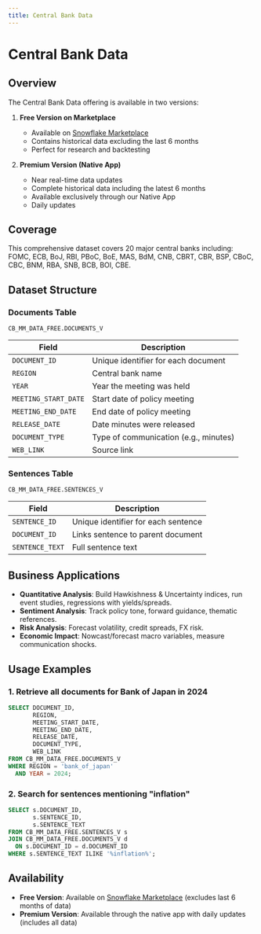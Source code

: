 ```yaml
---
title: Central Bank Data
---
```


# Central Bank Data

## Overview

The Central Bank Data offering is available in two versions:

1. **Free Version on Marketplace**
   - Available on [Snowflake Marketplace](https://app.snowflake.com/marketplace/listing/GZTYZ4ITX8Q/zettaquant-inc-central-bank-data)
   - Contains historical data excluding the last 6 months
   - Perfect for research and backtesting

2. **Premium Version (Native App)**
   - Near real-time data updates
   - Complete historical data including the latest 6 months
   - Available exclusively through our Native App
   - Daily updates

## Coverage

This comprehensive dataset covers 20 major central banks including:
FOMC, ECB, BoJ, RBI, PBoC, BoE, MAS, BdM, CNB, CBRT, CBR, BSP, CBoC, CBC, BNM, RBA, SNB, BCB, BOI, CBE.

## Dataset Structure

### Documents Table
`CB_MM_DATA_FREE.DOCUMENTS_V`

| Field | Description |
|-------|-------------|
| `DOCUMENT_ID` | Unique identifier for each document |
| `REGION` | Central bank name |
| `YEAR` | Year the meeting was held |
| `MEETING_START_DATE` | Start date of policy meeting |
| `MEETING_END_DATE` | End date of policy meeting |
| `RELEASE_DATE` | Date minutes were released |
| `DOCUMENT_TYPE` | Type of communication (e.g., minutes) |
| `WEB_LINK` | Source link |

### Sentences Table
`CB_MM_DATA_FREE.SENTENCES_V`

| Field | Description |
|-------|-------------|
| `SENTENCE_ID` | Unique identifier for each sentence |
| `DOCUMENT_ID` | Links sentence to parent document |
| `SENTENCE_TEXT` | Full sentence text |

## Business Applications

- **Quantitative Analysis**: Build Hawkishness & Uncertainty indices, run event studies, regressions with yields/spreads.
- **Sentiment Analysis**: Track policy tone, forward guidance, thematic references.
- **Risk Analysis**: Forecast volatility, credit spreads, FX risk.
- **Economic Impact**: Nowcast/forecast macro variables, measure communication shocks.

## Usage Examples

### 1. Retrieve all documents for Bank of Japan in 2024

```sql
SELECT DOCUMENT_ID,
       REGION,
       MEETING_START_DATE,
       MEETING_END_DATE,
       RELEASE_DATE,
       DOCUMENT_TYPE,
       WEB_LINK
FROM CB_MM_DATA_FREE.DOCUMENTS_V
WHERE REGION = 'bank_of_japan'
  AND YEAR = 2024;
```

### 2. Search for sentences mentioning "inflation"

```sql
SELECT s.DOCUMENT_ID,
       s.SENTENCE_ID,
       s.SENTENCE_TEXT
FROM CB_MM_DATA_FREE.SENTENCES_V s
JOIN CB_MM_DATA_FREE.DOCUMENTS_V d
  ON s.DOCUMENT_ID = d.DOCUMENT_ID
WHERE s.SENTENCE_TEXT ILIKE '%inflation%';
```

## Availability

- **Free Version**: Available on [Snowflake Marketplace](https://app.snowflake.com/marketplace/listing/GZTYZ4ITX8Q/zettaquant-inc-central-bank-data) (excludes last 6 months of data)
- **Premium Version**: Available through the native app with daily updates (includes all data)
